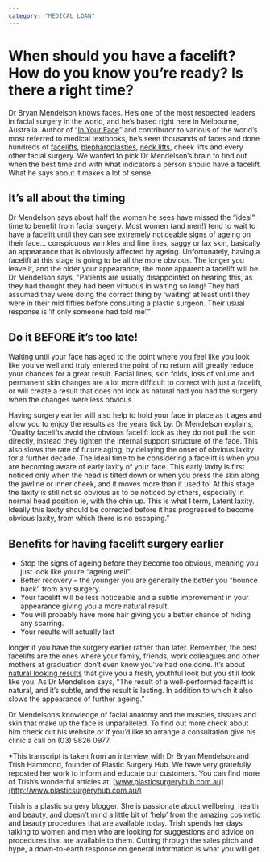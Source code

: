 ```yaml
---
category: "MEDICAL LOAN"
---
```


# When should you have a facelift? How do you know you’re ready? Is there a right time?

Dr Bryan Mendelson knows faces. He’s one of the most respected leaders in facial surgery in the world, and he’s based right here in Melbourne, Australia. Author of “[In Your Face](https://www.plasticsurgeryhub.com.au/next-bookclub-book-dr-bryan-mendelsons-face-plastic-surgery-looks-matter/)” and contributor to various of the world’s most referred to medical textbooks, he’s seen thousands of faces and done hundreds of [facelifts](https://www.plasticsurgeryhub.com.au/procedure/face-lift-surgery-rhytidectomy/), [blepharoplasties](https://www.plasticsurgeryhub.com.au/procedure/eyelid-surgery-blepharoplasty/), [neck lifts](https://www.plasticsurgeryhub.com.au/procedure/neck-lift-surgery-platysmaplasty/), cheek lifts and every other facial surgery. We wanted to pick Dr Mendelson’s brain to find out when the best time and with what indicators a person should have a facelift. What he says about it makes a lot of sense.

## It’s all about the timing

Dr Mendelson says about half the women he sees have missed the “ideal” time to benefit from facial surgery. Most women (and men!) tend to wait to have a facelift until they can see extremely noticeable signs of ageing on their face… conspicuous wrinkles and fine lines, saggy or lax skin, basically an appearance that is obviously affected by ageing. Unfortunately, having a facelift at this stage is going to be all the more obvious. The longer you leave it, and the older your appearance, the more apparent a facelift will be. Dr Mendelson says, “Patients are usually disappointed on hearing this, as they had thought they had been virtuous in waiting so long! They had assumed they were doing the correct thing by ‘waiting’ at least until they were in their mid fifties before consulting a plastic surgeon. Their usual response is ‘if only someone had told me’.”

## Do it BEFORE it’s too late!

Waiting until your face has aged to the point where you feel like you look like you’ve well and truly entered the point of no return will greatly reduce your chances for a great result. Facial lines, skin folds, loss of volume and permanent skin changes are a lot more difficult to correct with just a facelift, or will create a result that does not look as natural had you had the surgery when the changes were less obvious.

Having surgery earlier will also help to hold your face in place as it ages and allow you to enjoy the results as the years tick by. Dr Mendelson explains, “Quality facelifts avoid the obvious facelift look as they do not pull the skin directly, instead they tighten the internal support structure of the face. This also slows the rate of future aging, by delaying the onset of obvious laxity for a further decade. The ideal time to be considering a facelift is when you are becoming aware of early laxity of your face. This early laxity is first noticed only when the head is tilted down or when you press the skin along the jawline or inner cheek, and it moves more than it used to! At this stage the laxity is still not so obvious as to be noticed by others, especially in normal head position ie, with the chin up. This is what I term, Latent laxity. Ideally this laxity should be corrected before it has progressed to become obvious laxity, from which there is no escaping.”

## Benefits for having facelift surgery earlier

- Stop the signs of ageing before they become too obvious, meaning you just look like you’re “ageing well”.
- Better recovery – the younger you are generally the better you “bounce back” from any surgery.
- Your facelift will be less noticeable and a subtle improvement in your appearance giving you a more natural result.
- You will probably have more hair giving you a better chance of hiding any scarring.
- Your results will actually last

longer if you have the surgery earlier rather than later.
Remember, the best facelifts are the ones where your family, friends, work colleagues and other mothers at graduation don’t even know you’ve had one done. It’s about [natural looking results](https://www.plasticsurgeryhub.com.au/dr-bryan-mendelson-facelift-surgery/) that give you a fresh, youthful look but you still look like you. As Dr Mendelson says, “The result of a well-performed facelift is natural, and it’s subtle, and the result is lasting. In addition to which it also slows the appearance of further ageing.”

Dr Mendelson’s knowledge of facial anatomy and the muscles, tissues and skin that make up the face is unparalleled. To find out more check about him check out his website or if you’d like to arrange a consultation give his clinic a call on (03) 9826 0977.

\*This transcript is taken from an interview with Dr Bryan Mendelson and Trish Hammond, founder of Plastic Surgery Hub. We have very gratefully reposted her work to inform and educate our customers. You can find more of Trish’s wonderful articles at: [www.plasticsurgeryhub.com.au](http://www.plasticsurgeryhub.com.au/)

Trish is a plastic surgery blogger. She is passionate about wellbeing, health and beauty, and doesn’t mind a little bit of ‘help’ from the amazing cosmetic and beauty procedures that are available today. Trish spends her days talking to women and men who are looking for suggestions and advice on procedures that are available to them. Cutting through the sales pitch and hype, a down-to-earth response on general information is what you will get.
